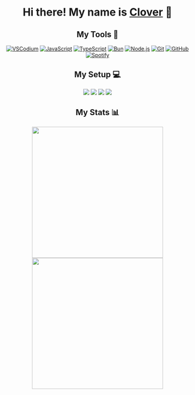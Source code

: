 <h1 align="center">Hi there! My name is <a href="https://clover.lgbt/">Clover</a> 👋</h1>

<h2 align="center">My Tools 🔧</h2>
<p align="center">
    <a href="https://vscodium.com/" target="_blank"><img alt="VSCodium" src="https://img.shields.io/badge/VSCodium-3578C8?style=for-the-badge&logo=vscodium&logoColor=white" /></a>
    <a href="https://www.javascript.com/" target="_blank"><img alt="JavaScript" src="https://img.shields.io/badge/JavaScript-323330?style=for-the-badge&logo=javascript&logoColor=F7DF1E" /></a>
    <a href="https://www.typescriptlang.org/" target="_blank"><img alt="TypeScript" src="https://img.shields.io/badge/TypeScript-007ACC?style=for-the-badge&logo=typescript&logoColor=white" /></a>
    <a href="https://bun.sh/" target="_blank"><img alt="Bun" src="https://img.shields.io/badge/Bun-14151A?style=for-the-badge&logo=bun&logoColor=FBF0DF" /></a>
    <a href="https://nodejs.org/" target="_blank"><img alt="Node.js" src="https://img.shields.io/badge/Node.js-339933?style=for-the-badge&logo=nodedotjs&logoColor=white" /></a>
    <a href="https://git-scm.com/" target="_blank"><img alt="Git" src="https://img.shields.io/badge/GIT-E44C30?style=for-the-badge&logo=git&logoColor=white" /></a>
    <a href="https://github.com/" target="_blank"><img alt="GitHub" src="https://img.shields.io/badge/GitHub-100000?style=for-the-badge&logo=github&logoColor=white" /></a>
    <a href="https://www.spotify.com/" target="_blank"><img alt="Spotify" src="https://img.shields.io/badge/Spotify-1ED760?&style=for-the-badge&logo=spotify&logoColor=white" /></a>
</p>

<h2 align="center">My Setup 💻</h2>
<p align="center">
    <img src="https://img.shields.io/badge/Nobara%2040-000000?style=for-the-badge&logoColor=FBF0DF&label=Linux&labelColor=181825" />
    <img src="https://img.shields.io/badge/Intel%20Core%20i7%209700-0068B5?style=for-the-badge&logoColor=FBF0DF&label=CPU&labelColor=181825" />
    <img src="https://img.shields.io/badge/64%20GB-0068B5?style=for-the-badge&logoColor=FBF0DF&label=RAM&labelColor=181825" />
    <img src="https://img.shields.io/badge/AMD%20Radeon%20RX%206750%20XT-ED1C24?style=for-the-badge&logoColor=FBF0DF&label=GPU&labelColor=181825" />
</p>

<h2 align="center">My Stats 📊</h2>
<p align="center">
  <a href="https://github.com/SmollClover"><img align="center" src="https://github-readme-stats.vercel.app/api?username=SmollClover&show_icons=true&count_private=true&theme=dracula" width="350"></a>
  <a href="https://github.com/SmollClover"><img align="center"  src="https://github-readme-stats.vercel.app/api/top-langs/?username=SmollClover&layout=compact&theme=dracula" width="350"></a>
</p>
